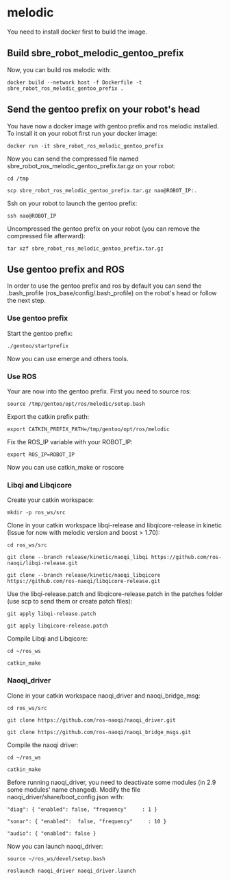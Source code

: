 # melodic

You need to install docker first to build the image.

## Build sbre_robot_melodic_gentoo_prefix

Now, you can build ros melodic with:

`docker build --network host -f Dockerfile -t sbre_robot_ros_melodic_gentoo_prefix .`

## Send the gentoo prefix on your robot's head

You have now a docker image with gentoo prefix and ros melodic installed.
To install it on your robot first run your docker image:

`docker run -it sbre_robot_ros_melodic_gentoo_prefix`

Now you can send the compressed file named sbre_robot_ros_melodic_gentoo_prefix.tar.gz
on your robot:

`cd /tmp`

`scp sbre_robot_ros_melodic_gentoo_prefix.tar.gz nao@ROBOT_IP:.`



Ssh on your robot to launch the gentoo prefix:

`ssh nao@ROBOT_IP`

Uncompressed the gentoo prefix on your robot (you can remove the compressed file afterward):

`tar xzf sbre_robot_ros_melodic_gentoo_prefix.tar.gz`

## Use gentoo prefix and ROS

In order to use the gentoo prefix and ros by default you can
send the .bash_profile (ros_base/config/.bash_profile) on the robot's head or follow the next step.

### Use gentoo prefix

Start the gentoo prefix:

`./gentoo/startprefix`

Now you can use emerge and others tools.

### Use ROS

Your are now into the gentoo prefix.
First you need to source ros:

`source /tmp/gentoo/opt/ros/melodic/setup.bash`

Export the catkin prefix path:

`export CATKIN_PREFIX_PATH=/tmp/gentoo/opt/ros/melodic`

Fix the ROS_IP variable with your ROBOT_IP:

`export ROS_IP=ROBOT_IP`

Now you can use catkin_make or roscore

### Libqi and Libqicore

Create your catkin workspace:

`mkdir -p ros_ws/src`

Clone in your catkin workspace libqi-release and libqicore-release in kinetic (Issue for now with melodic version and boost > 1.70):

`cd ros_ws/src`

`git clone --branch release/kinetic/naoqi_libqi https://github.com/ros-naoqi/libqi-release.git`

`git clone --branch release/kinetic/naoqi_libqicore https://github.com/ros-naoqi/libqicore-release.git`

Use the libqi-release.patch and libqicore-release.patch in the patches folder (use scp to send them or create patch files):

`git apply libqi-release.patch`

`git apply libqicore-release.patch`

Compile Libqi and Libqicore:

`cd ~/ros_ws`

`catkin_make`


### Naoqi_driver

Clone in your catkin workspace naoqi_driver and naoqi_bridge_msg:

`cd ros_ws/src`

`git clone https://github.com/ros-naoqi/naoqi_driver.git`

`git clone https://github.com/ros-naoqi/naoqi_bridge_msgs.git`

Compile the naoqi driver:

`cd ~/ros_ws`

`catkin_make`

Before running naoqi_driver, you need to deactivate some modules (in 2.9 some modules' name changed).
Modify the file naoqi_driver/share/boot_config.json with:

`"diag":
    {
      "enabled": false,
      "frequency"     : 1
    }`

`"sonar":
    {
      "enabled":  false,
      "frequency"     : 10
    }`

`"audio":
    {
      "enabled": false
    }`


Now you can launch naoqi_driver:

`source ~/ros_ws/devel/setup.bash`

`roslaunch naoqi_driver naoqi_driver.launch`



